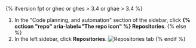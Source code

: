 {% ifversion fpt or ghec or ghes > 3.4 or ghae > 3.4 %}
1. In the "Code planning, and automation" section of the sidebar, click **{% octicon "repo" aria-label="The repo icon" %} Repositories**.
{% else %}
1. In the left sidebar, click **Repositories**.
  ![Repositories tab](/assets/images/help/settings/repos-tab.png)
{% endif %}
